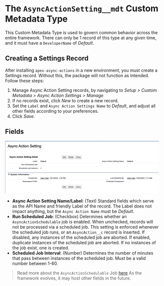 # The `AsyncActionSetting__mdt` Custom Metadata Type

This Custom Metadata Type is used to govern common behavior across the entire framework. There can only be 1 record of this type at any given time, and it must have a `DeveloperName` of _Default_.

## Creating a Settings Record
After installing `apex-async-actions` in a new environment, you must create a Settings record. Without this, the package will not function as intended. Follow these steps:
1. Manage Async Action Setting records, by navigating to _Setup > Custom Metadata > Async Action Settings > Manage_
2. If no records exist, click _New_ to create a new record.
3. Set the `Label` and `Async Action Settings Name` to _Default_, and adjust all other fields according to your preferences.
4. Click _Save_. 

## Fields

![An Async Action Settings Record](/media/sample_settings.png)

-   **Async Action Setting Name/Label**: (Text) Standard fields which serve as the API Name and friendly Label of the record. The Label does not impact anything, but the `Async Action Name` must be _Default_.
-   **Run Scheduled Job**: (Checkbox) Determines whether an `AsyncActionSchedulable` job is enabled. When unchecked, records will not be processed via a scheduled job. This setting is enforced whenever the scheduled job runs, or an `AsyncAction__c` record is inserted. If disabled, any instances of the scheduled job are aborted. If enabled, duplicate instances of the scheduled job are aborted. If no instances of the job exist, one is created.
-   **Scheduled Job Interval**: (Number) Determines the number of minutes that pass between instances of the scheduled job. Must be a valid number between 1-60.

> Read more about the `AsyncActionSchedulable` Job [here](/docs/SCHEDULEDJOB.md)
> As the framework evolves, it may host other fields in the future.

